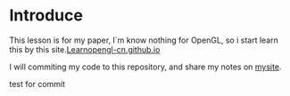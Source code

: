 # Introduce
This lesson is for my paper, I`m know nothing for OpenGL, so i start learn this by this site.[Learnopengl-cn.github.io](https://learnopengl-cn.github.io/)

I will commiting my code to this repository, and share my notes on [mysite](https://tanwenbo.top/).

test for commit
